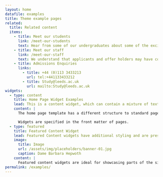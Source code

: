 ```yaml
---
layout: home
datafile: examples
title: Theme example pages
related:
  title: Related content
  items:
    - title: Meet our students
      link: /meet-our-students
      text: Hear from some of our undergraduates about some of the exciting things they&#39;ve done to make the most of their student experience Hear from some of our undergraduates about some of the exciting things.
    - title: Meet our staff
      link: /meet-our-staff
      text: We understand that applicants and offer holders may have concerns about the ongoing coronavirus (COVID-19) situation and your plans to study with us at Leeds.
    - title: Admissions Enquiries
      links:
        - title: +44 (0)113 3433213
          url: tel:+441133433212
        - title: Study@leeds.ac.uk
          url: mailto:Study@leeds.ac.uk
widgets:
  - type: content
    title: Home Page Widget Examples
    lead: This is a content widget, which can contain a mixture of text and images
    content: |
      The home page template has a different structure to standard pages and is made up entirely of widgets.

      Widgets are specified in the front matter of pages.
  - type: featured
    title: Featured Content Widget
    lead: Featured Content widgets have additional styling and are presented in columns
    image:
      title: Image
      url: /assets/img/placeholders/banner-01.jpg
      caption: Dame Barbara Hepwoth
    content: |
      Featured content widgets are ideal for showcasing parts of the site.
permalink: /examples/
---
```



